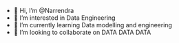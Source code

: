 - 👋 Hi, I’m @Narrendra
- 👀 I’m interested in Data Engineering
- 🌱 I’m currently learning Data modelling and engineering 
- 💞️ I’m looking to collaborate on DATA DATA DATA


<!---
Narrendra/Narrendra is a ✨ special ✨ repository because its `README.md` (this file) appears on your GitHub profile.
You can click the Preview link to take a look at your changes.
--->
